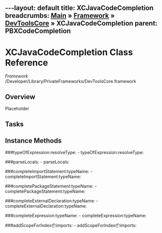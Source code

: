 ---layout: default
title: XCJavaCodeCompletion
breadcrumbs: <a href="/index.html">Main</a> &raquo; <a href="/Frameworks.html">Framework</a> &raquo; <a href="/Frameworks/DevToolsCore.html">DevToolsCore</a> &raquo; XCJavaCodeCompletion
parent: PBXCodeCompletion 
---
# XCJavaCodeCompletion Class Reference

*Framework* /Developer/Library/PrivateFrameworks/DevToolsCore.framework

## Overview

Placeholder

## Tasks

## Instance Methods

<a name="-typeOfExpression:resolveType:"></a>
###typeOfExpression:resolveType:
    - typeOfExpression:resolveType:

<a name="-parseLocals:"></a>
###parseLocals:
    - parseLocals:

<a name="-completeImportStatement:typeName:"></a>
###completeImportStatement:typeName:
    - completeImportStatement:typeName:

<a name="-completePackageStatement:typeName:"></a>
###completePackageStatement:typeName:
    - completePackageStatement:typeName:

<a name="-completeExternalDeclaration:typeName:"></a>
###completeExternalDeclaration:typeName:
    - completeExternalDeclaration:typeName:

<a name="-completeExpression:typeName:"></a>
###completeExpression:typeName:
    - completeExpression:typeName:

<a name="-addScopeForIndex:package:imports:"></a>
###addScopeForIndex:package:imports:
    - addScopeForIndex:package:imports:

